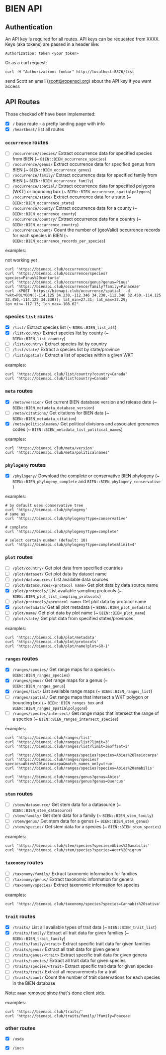 BIEN API
========

## Authentication

An API key is required for all routes. API keys can be requested from XXXX. Keys (aka tokens) are passed in a header like:

```
Authorization: token <your token>
```

Or as a curl request:

```
curl -H "Authorization: foobar" http://localhost:8876/list
```

send Scott an email (scott@ropensci.org) about the API key if you want access

## API Routes

Those checked off have been implemented:

- [x] `/` base route - a pretty landing page with info
- [x] `/heartbeat/` list all routes

### `occurrence` routes

- [ ] `/occurrence/species/` Extract occurrence data for specified species from BIEN (~ `BIEN::BIEN_occurrence_species`)
- [ ] `/occurrence/genus/` Extract occurrence data for specified genus from BIEN (~ `BIEN::BIEN_occurrence_genus`)
- [ ] `/occurrence/family/` Extract occurrence data for specified family from BIEN (~ `BIEN::BIEN_occurrence_family`)
- [ ] `/occurrence/spatial/` Extract occurrence data for specified polygons (WKT) or bounding box (~ `BIEN::BIEN_occurrence_spatialpolygons`)
- [ ] `/occurrence/state/` Extract occurrence data for a state (~ `BIEN::BIEN_occurrence_state`)
- [ ] `/occurrence/county/` Extract occurrence data for a county (~ `BIEN::BIEN_occurrence_county`)
- [ ] `/occurrence/country/` Extract occurrence data for a country (~ `BIEN::BIEN_occurrence_country`)
- [ ] `/occurrence/count/` Count the number of (geoValid) occurrence records for each species in BIEN (~ `BIEN::BIEN_occurrence_records_per_species`)

examples:

not working yet

```
curl 'https://bienapi.club/occurrence/count'
curl 'https://bienapi.club/occurrence/species?species=Pinus%20contorta'
curl 'https://bienapi.club/occurrence/genus?genus=Pinus'
curl 'https://bienapi.club/occurrence/family?family=Pinaceae'
curl -XPOST 'https://bienapi.club/occurrence/spatial' -d "wkt=POLYGON((-114.125 34.230,-112.346 34.230,-112.346 32.450,-114.125 32.450,-114.125 34.230)); lat_min=27.31; lat_max=37.29; lon_min=-117.13; lon_max=-108.62"
```

### species `list` routes

- [x] `/list/` Extract species list (~ `BIEN::BIEN_list_all`)
- [x] `/list/county/` Extract species list by county (~ `BIEN::BIEN_list_country`)
- [ ] `/list/country/` Extract species list by country
- [ ] `/list/state/` Extract a species list by state/province
- [ ] `/list/spatial/` Extract a list of species within a given WKT

examples:

```
curl 'https://bienapi.club/list/country?country=Canada'
curl 'https://bienapi.club/list?country=Canada'
```

### `meta` routes

- [x] `/meta/version/` Get current BIEN database version and release date (~ `BIEN::BIEN_metadata_database_version`)
- [ ] `/meta/citations/` Get citations for BIEN data (~ `BIEN::BIEN_metadata_citation`)
- [x] `/meta/politicalnames/` Get political divisions and associated geonames codes (~ `BIEN::BIEN_metadata_list_political_names`)

examples:

```
curl 'https://bienapi.club/meta/version'
curl 'https://bienapi.club/meta/politicalnames'
```

### `phylogeny` routes

- [x] `/phylogeny/` Download the complete or conservative BIEN phylogeny (~ `BIEN::BIEN_phylogeny_complete` and `BIEN::BIEN_phylogeny_conservative` )

examples:

```
# by default uses conservative tree
curl 'https://bienapi.club/phylogeny'
# same as
curl 'https://bienapi.club/phylogeny?type=conservative'

# complete
curl 'https://bienapi.club/phylogeny?type=complete'

# select certain number (default: 10)
curl 'https://bienapi.club/phylogeny?type=complete&limit=4'
```

### `plot` routes

- [ ] `/plot/country/` Get plot data from specified countries
- [ ] `/plot/dataset/` Get plot data by dataset name
- [ ] `/plot/datasources/` List available data sources
- [ ] `/plot/datasources/<protocol name>` Get plot data by data source name
- [x] `/plot/protocols/` List available sampling protocols (~ `BIEN::BIEN_plot_list_sampling_protocols`)
- [ ] `/plot/protocols/<protocol name>` Get plot data by protocol name
- [x] `/plot/metadata/` Get all plot metadata  (~ `BIEN::BIEN_plot_metadata`)
- [ ] `/plot/name/` Get plot data by plot name (~ `BIEN::BIEN_plot_name`)
- [ ] `/plot/state/` Get plot data from specified states/provinces

examples:

```
curl 'https://bienapi.club/plot/metadata'
curl 'https://bienapi.club/plot/protocols'
curl 'https://bienapi.club/plot/name?plot=SR-1'
```

### `ranges` routes

- [x] `/ranges/species/` Get range maps for a species (~ `BIEN::BIEN_ranges_species`)
- [x] `/ranges/genus/` Get range maps for a genus (~ `BIEN::BIEN_ranges_genus`)
- [x] `/ranges/list/` List available range maps (~ `BIEN::BIEN_ranges_list`)
- [ ] `/ranges/spatial/` Get range maps that intersect a WKT polygon or bounding box (~ `BIEN::BIEN_ranges_box` and `BIEN::BIEN_ranges_spatialpolygons`)
- [ ] `/ranges/species/intersect/` Get range maps that intersect the range of a species (~ `BIEN::BIEN_ranges_intersect_species`)

examples:

```
curl 'https://bienapi.club/ranges/list'
curl 'https://bienapi.club/ranges/list?limit=3'
curl 'https://bienapi.club/ranges/list?limit=3&offset=2'

curl 'https://bienapi.club/ranges/species?species=Abies%20lasiocarpa'
curl 'https://bienapi.club/ranges/species?species=Abies%20lasiocarpa&match_names_only=true'
curl 'https://bienapi.club/ranges/species?species=Abies%20amabilis'

curl 'https://bienapi.club/ranges/genus?genus=Abies'
curl 'https://bienapi.club/ranges/genus?genus=Quercus'
```

### `stem` routes

- [ ] `/stem/datasource/` Get stem data for a datasource (~ `BIEN::BIEN_stem_datasource`)
- [ ] `/stem/family/` Get stem data for a family (~ `BIEN::BIEN_stem_family`)
- [ ] `/stem/genus/` Get stem data for a genus (~ `BIEN::BIEN_stem_genus`)
- [ ] `/stem/species/` Get stem data for a species (~ `BIEN::BIEN_stem_species`)

examples:

```
curl 'https://bienapi.club/stem/species?species=Abies%20amabilis'
curl 'https://bienapi.club/stem/species?species=Acer%20nigrum'
```

### `taxonomy` routes

- [ ] `/taxonomy/family/` Extract taxonomic information for families
- [ ] `/taxonomy/genus/` Extract taxonomic information for genera
- [ ] `/taxonomy/species/` Extract taxonomic information for species

examples:

```
curl 'https://bienapi.club/taxonomy/species?species=Cannabis%20sativa'
```

### `trait` routes

- [x] `/traits/` List all available types of trait data (~ `BIEN::BIEN_trait_list`)
- [x] `/traits/family/` Extract all trait data for given families (~ `BIEN::BIEN_trait_family`)
- [ ] `/traits/family/<trait>` Extract specific trait data for given families
- [ ] `/traits/genus/` Extract all trait data for given genera
- [ ] `/traits/genus/<trait>` Extract specific trait data for given genera
- [ ] `/traits/species/` Extract all trait data for given species
- [ ] `/traits/species/<trait>` Extract specific trait data for given species
- [ ] `/traits/trait/` Extract all measurements for a trait
- [ ] `/traits/count/` Count the number of trait observations for each species in the BIEN database

Note: `mean` removed since that's done client side.

examples:

```
curl 'https://bienapi.club/traits/'
curl 'https://bienapi.club/traits/family/?family=Poaceae'
```


### other routes

- [x] `/usda`
- [x] `/iucn`

